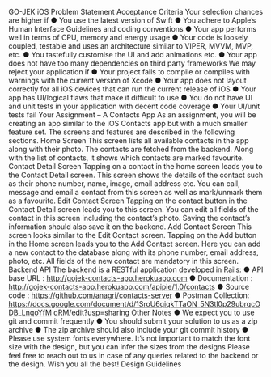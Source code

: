 GO-JEK iOS Problem Statement
Acceptance Criteria
Your selection chances are higher if
● You use the latest version of Swift
● You adhere to Apple’s Human Interface Guidelines and coding conventions
● Your app performs well in terms of CPU, memory and energy usage
● Your code is loosely coupled, testable and uses an architecture similar to VIPER,
MVVM, MVP, etc.
● You tastefully customise the UI and add animations etc.
● Your app does not have too many dependencies on third party frameworks
We may reject your application if
● Your project fails to compile or compiles with warnings with the current version of Xcode
● Your app does not layout correctly for all iOS devices that can run the current release of
iOS
● Your app has UI/logical flaws that make it difficult to use
● You do not have UI and unit tests in your application with decent code coverage
● Your UI/unit tests fail
Your Assignment – A Contacts App
As an assignment, you will be creating an app similar to the iOS Contacts app but with a much
smaller feature set. The screens and features are described in the following sections.
Home Screen
This screen lists all available contacts in the app along with their photo. The contacts
are fetched from the backend. Along with the list of contacts, it shows which contacts
are marked favourite.
Contact Detail Screen
Tapping on a contact in the home screen leads you to the Contact Detail screen. This
screen shows the details of the contact such as their phone number, name, image,
email address etc. You can call, message and email a contact from this screen as well
as mark/unmark them as a favourite.
Edit Contact Screen
Tapping on the contact button in the Contact Detail screen leads you to this screen. You
can edit all fields of the contact in this screen including the contact’s photo. Saving the
contact’s information should also save it on the backend.
Add Contact Screen
This screen looks similar to the Edit Contact screen. Tapping on the Add button in the
Home screen leads you to the Add Contact screen. Here you can add a new contact to
the database along with its phone number, email address, photo, etc. All fields of the
new contact are mandatory in this screen.
Backend API
The backend is a RESTful application developed in Rails:
● API base URL : http://gojek-contacts-app.herokuapp.com
● Documentation : http://gojek-contacts-app.herokuapp.com/apipie/1.0/contacts
● Source code : https://github.com/anagri/contacts-server
● Postman Collection:
https://docs.google.com/document/d/1SroU6qiqkTTaON_5N3tl0p29ubrqcODB_LnqoYfM
qRM/edit?usp=sharing
Other Notes
● We expect you to use git and commit frequently
● You should submit your solution to us as a zip archive
● The zip archive should also include your git commit history
● Please use system fonts everywhere. It’s not important to match the font size
with the design, but you can infer the sizes from the designs
Please feel free to reach out to us in case of any queries related to the backend or the
design. Wish you all the best!
Design Guidelines
